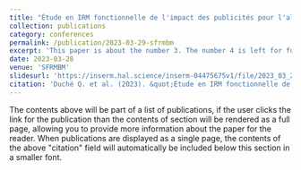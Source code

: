```yaml
---
title: "Étude en IRM fonctionnelle de l'impact des publicités pour l'alcool sur des jeunes buveurs"
collection: publications
category: conferences
permalink: /publication/2023-03-29-sfrmbm
excerpt: 'This paper is about the number 3. The number 4 is left for future work.'
date: 2023-03-28
venue: 'SFRMBM'
slidesurl: 'https://inserm.hal.science/inserm-04475675v1/file/2023_03_29_SFRMBM_2023_IMAJ.pdf'
citation: 'Duché Q. et al. (2023). &quot;Étude en IRM fonctionnelle de l’impact des publicités pour l’alcool sur des jeunes buveurs.&quot; <i>SFRMBM 2023</i>'
---
```


The contents above will be part of a list of publications, if the user clicks the link for the publication than the contents of section will be rendered as a full page, allowing you to provide more information about the paper for the reader. When publications are displayed as a single page, the contents of the above "citation" field will automatically be included below this section in a smaller font.